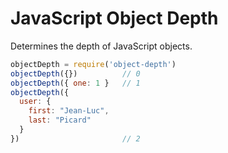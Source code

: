 # JavaScript Object Depth

Determines the depth of JavaScript objects.

```js
objectDepth = require('object-depth')
objectDepth({})          // 0
objectDepth({ one: 1 }   // 1
objectDepth({
  user: {
    first: "Jean-Luc",
    last: "Picard"
  }
})                       // 2
```

